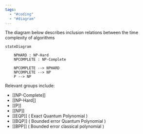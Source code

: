 ```yaml
---
tags:
  - "#coding"
  - "#diagram"
---
```

The diagram below describes inclusion relations between the time complexity of algorithms
```mermaid
stateDiagram
	
	NPHARD : NP-Hard
	NPCOMPLETE : NP-Complete
	
	NPCOMPLETE --> NPHARD
	NPCOMPLETE --> NP
	P --> NP
```

Relevant groups include:
- [[NP-Complete]]
- [[NP-Hard]]
- [[P]]
- [[NP]]
- [[EQP]] ( Exact Quantum Polynomial )
- [[BQP]] ( Bounded error Quantum Polynomial )
- [[BPP]] ( Bounded error classical polynomial )

